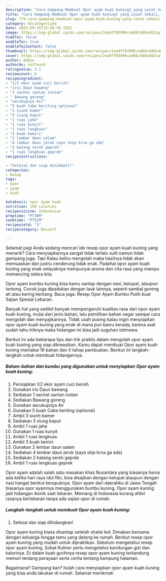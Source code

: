 ```yaml
---
description: "Cara Gampang Membuat Opor ayam kuah kuning{ yang Lezat Sekali,  Menu Buat lebaran"
title: "Cara Gampang Membuat Opor ayam kuah kuning{ yang Lezat Sekali,  Menu Buat lebaran"
slug: 774-cara-gampang-membuat-opor-ayam-kuah-kuning-yang-lezat-sekali-menu-buat-lebaran
category: Uncategorized
date: 2022-09-16T15:36:50.316Z
image: https://img-global.cpcdn.com/recipes/2ea9ff03996ced68/680x482cq70/opor-ayam-kuah-kuning-foto-resep-utama.jpg
hideToc: false
enableToc: true
enableTocContent: false
thumbnail: https://img-global.cpcdn.com/recipes/2ea9ff03996ced68/680x482cq70/opor-ayam-kuah-kuning-foto-resep-utama.jpg
cover: https://img-global.cpcdn.com/recipes/2ea9ff03996ced68/680x482cq70/opor-ayam-kuah-kuning-foto-resep-utama.jpg
author: Admin
authorAv: notfound
ratingvalue: 3.1
reviewcount: 8
recipeingredient:
- "1/2 ekor ayam cuci bersih"
- "iris Daun bawang"
- "1 sachet santan instan"
- " Bawang goreng"
- "secukupnya Air"
- "5 buah Cabe keriting optional"
- "3 siunh bamer"
- "3 siung baput"
- "1 ruas jahe"
- "1 ruas kunyit"
- "1 ruas lengkuas"
- "3 buah kemiri"
- "2 lembar daun salam"
- "4 lembar daun jeruk saya skip krna ga ada"
- "2 batang sereh geprek"
- "1 ruas lengkuas geprek"
recipeinstructions:

- "Selesai dan siap dinikmati!"
categories:
- Resep
tags:
- opor
- ayam
- kuah

katakunci: opor ayam kuah 
nutrition: 199 calories
recipecuisine: Indonesian
preptime: "PT30M"
cooktime: "PT52M"
recipeyield: "3"
recipecategory: Dessert

---
```



Selamat pagi Anda sedang mencari ide resep opor ayam kuah kuning yang menarik? Cara menyiapkannya sangat tidak terlalu sulit namun tidak gampang juga. Tapi Kalau keliru mengolah maka hasilnya tidak akan memuaskan dan justru cenderung tidak enak. Padahal opor ayam kuah kuning yang enak selayaknya mempunyai aroma dan cita rasa yang mampu memancing selera kita.


Opor ayam bumbu kuning bisa kamu santap dengan nasi, ketupat, ataupun lontong. Cocok juga dipadukan dengan lauk lainnya, seperti sambal goreng ati atau kering kentang. Baca juga: Resep Opor Ayam Bumbu Putih buat Sajian Spesial Lebaran.

Banyak hal yang sedikit banyak mempengaruhi kualitas rasa dari opor ayam kuah kuning, mulai dari jenis bahan, lalu pemilihan bahan segar sampai cara mengolah dan menyajikannya. Tidak usah pusing kalau ingin menyiapkan opor ayam kuah kuning yang enak di mana pun kamu berada, karena asal sudah tahu triknya maka hidangan ini bisa jadi suguhan istimewa.


Berikut ini ada beberapa tips dan trik praktis dalam mengolah opor ayam kuah kuning yang siap dikreasikan. Kamu dapat membuat Opor ayam kuah kuning memakai 16 bahan dan 0 tahap pembuatan. Berikut ini langkah-langkah untuk membuat hidangannya.

<!--inarticleads1-->

##### Bahan-bahan dan bumbu yang digunakan untuk menyiapkan Opor ayam kuah kuning:

1. Persiapkan 1/2 ekor ayam cuci bersih
1. Gunakan iris Daun bawang
1. Sediakan 1 sachet santan instan
1. Sediakan  Bawang goreng
1. Gunakan secukupnya Air
1. Gunakan 5 buah Cabe keriting (optional)
1. Ambil 3 siunh bamer
1. Sediakan 3 siung baput
1. Ambil 1 ruas jahe
1. Gunakan 1 ruas kunyit
1. Ambil 1 ruas lengkuas
1. Ambil 3 buah kemiri
1. Gunakan 2 lembar daun salam
1. Sediakan 4 lembar daun jeruk (saya skip krna ga ada)
1. Sediakan 2 batang sereh geprek
1. Ambil 1 ruas lengkuas geprek


Opor ayam adalah salah satu masakan khas Nusantara yang biasanya harus ada ketika hari raya idul fitri, bisa disajikan dengan ketupat ataupun dengan nasi hangat berikut kerupuknya. Opor ayam dari daerahku di Jawa Tengah biasanya opor ayamnya menggunakan bumbu kuning. Opor ayam kuning jadi hidangan ikonik saat lebaran. Memang di Indonesia kurang afdol rasanya berlebaran tanpa ada sajian opor di rumah. 

<!--inarticleads2-->

##### Langkah-langkah untuk membuat Opor ayam kuah kuning:


1. Selesai dan siap dihidangkan!

Opor ayam kuning biasa disantap setelah shalat Ied. Dimakan bersama dengan keluarga hingga tamu yang datang ke rumah. Berikut resep opor ayam kuning yang mudah untuk dipraktikan. Sebelum mengetahui resep opor ayam kuning, Sobat Kuliner perlu mengetahui kandungan gizi dan kalorinya. Di dalam kuah gurihnya resep opor ayam kuning terkandung memori tentang perayaan serta cerita tentang kampung halaman. 

Bagaimana? Gampang kan? Itulah cara menyiapkan opor ayam kuah kuning yang bisa anda lakukan di rumah. Selamat menikmati
